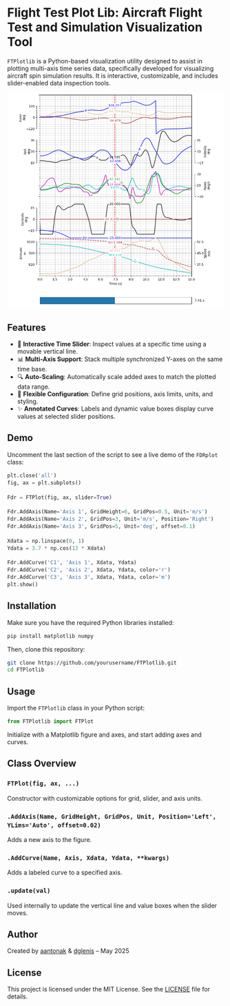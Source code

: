 # Flight Test Plot Lib: Aircraft Flight Test and Simulation Visualization Tool

`FTPlotlib` is a Python-based visualization utility designed to assist in plotting multi-axis time series data, specifically developed for visualizing aircraft spin simulation results. It is interactive, customizable, and includes slider-enabled data inspection tools.

![Example Plot w/ Slider](images/FlightTestPlotExample.png)

## Features

- 🎯 **Interactive Time Slider**: Inspect values at a specific time using a movable vertical line.
- 📊 **Multi-Axis Support**: Stack multiple synchronized Y-axes on the same time base.
- 🔍 **Auto-Scaling**: Automatically scale added axes to match the plotted data range.
- 🧰 **Flexible Configuration**: Define grid positions, axis limits, units, and styling.
- ✨ **Annotated Curves**: Labels and dynamic value boxes display curve values at selected slider positions.

## Demo

Uncomment the last section of the script to see a live demo of the `FDRplot` class:

```python
plt.close('all')
fig, ax = plt.subplots()

Fdr = FTPlot(fig, ax, slider=True)

Fdr.AddAxis(Name='Axis 1', GridHeight=6, GridPos=0.5, Unit='m/s')
Fdr.AddAxis(Name='Axis 2', GridPos=3, Unit='m/s', Position='Right')
Fdr.AddAxis(Name='Axis 3', GridPos=5, Unit='deg', offset=0.1)

Xdata = np.linspace(0, 1)
Ydata = 3.7 * np.cos(13 * Xdata)

Fdr.AddCurve('C1', 'Axis 1', Xdata, Ydata)
Fdr.AddCurve('C2', 'Axis 2', Xdata, Ydata, color='r')
Fdr.AddCurve('C3', 'Axis 3', Xdata, Ydata, color='m')
plt.show()
```

## Installation

Make sure you have the required Python libraries installed:

```bash
pip install matplotlib numpy
```

Then, clone this repository:

```bash
git clone https://github.com/yourusername/FTPlotlib.git
cd FTPlotlib
```

## Usage

Import the `FTPlotlib` class in your Python script:

```python
from FTPlotlib import FTPlot
```

Initialize with a Matplotlib figure and axes, and start adding axes and curves.

## Class Overview

### `FTPlot(fig, ax, ...)`
Constructor with customizable options for grid, slider, and axis units.

### `.AddAxis(Name, GridHeight, GridPos, Unit, Position='Left', YLims='Auto', offset=0.02)`
Adds a new axis to the figure.

### `.AddCurve(Name, Axis, Xdata, Ydata, **kwargs)`
Adds a labeled curve to a specified axis.

### `.update(val)`
Used internally to update the vertical line and value boxes when the slider moves.

## Author

Created by [aantonak](https://github.com/yourusername) & [dglenis](https://github.com/dimitris-glenis) – May 2025

## License

This project is licensed under the MIT License. See the [LICENSE](LICENSE) file for details.
